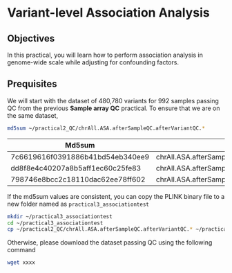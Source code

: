 # Variant-level Association Analysis

## Objectives
In this practical, you will learn how to perform association analysis in genome-wide scale while adjusting for confounding factors.

## Prequisites
We will start with the dataset of 480,780 variants for 992 samples passing QC from the previous **Sample array QC** practical. To ensure that we are on the same dataset,

```bash
md5sum ~/practical2_QC/chrAll.ASA.afterSampleQC.afterVariantQC.*
```

| Md5sum                           | File                                        |
| -------------------------------- |---------------------------------------------|
| 7c6619616f0391886b41bd54eb340ee9 | chrAll.ASA.afterSampleQC.afterVariantQC.bed |
| dd8f8e4c40207a8b5aff1ec60c25fe83 | chrAll.ASA.afterSampleQC.afterVariantQC.bim |
| 798746e8bcc2c18110dac62ee78ff602 | chrAll.ASA.afterSampleQC.afterVariantQC.fam |
 
If the md5sum values are consistent, you can copy the PLINK binary file to a new folder named as `practical3_associationtest`
```bash
mkdir ~/practical3_associationtest
cd ~/practical3_associationtest
cp ~/practical2_QC/chrAll.ASA.afterSampleQC.afterVariantQC.* ~/practical3_associationtest/
```
Otherwise, please download the dataset passing QC using the following command
```bash
wget xxxx
```
  
  
